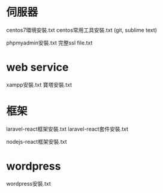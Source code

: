 # 伺服器
  centos7環境安裝.txt
  centos常用工具安裝.txt
    (git, sublime text)
  
  phpmyadmin安裝.txt
  完整ssl file.txt
  
# web service
  xampp安裝.txt
  寶塔安裝.txt
  
 
# 框架
  laravel-react框架安裝.txt
  laravel-react套件安裝.txt
  
  nodejs-react框架安裝.txt
  
  
# wordpress
  wordpress安裝.txt

